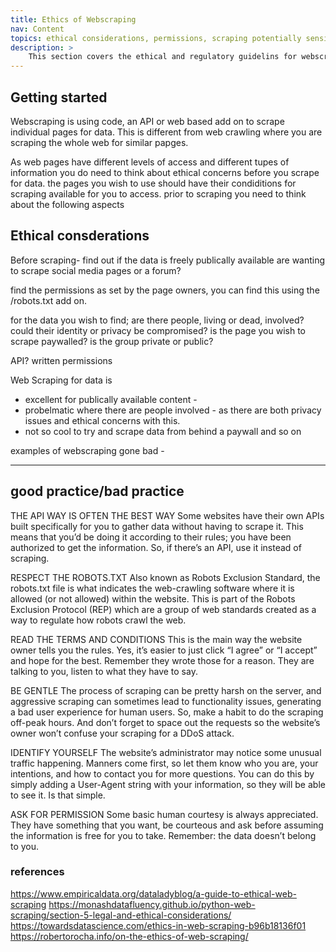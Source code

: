 ```yaml
---
title: Ethics of Webscraping
nav: Content
topics: ethical considerations, permissions, scraping potentially sensitive data
description: >
    This section covers the ethical and regulatory guidelins for webscraping for research.   
---
```


## Getting started  

Webscraping is using code, an API or web based add on to scrape individual pages for data. This is different from web crawling where you are scraping the whole web for similar papges.

As web pages have different levels of access and different tupes of information you do need to think about ethical concerns before you scrape for data.   the pages you wish to use should have their condiditions for scraping available for you to access. prior to scraping you need to think about the following aspects


## Ethical consderations

Before scraping-
find out if the data is freely publically available
are wanting to scrape social media pages or a forum? 

find the permissions as set by the page owners, you can find this using the /robots.txt add on. 

for the data you wish to find; are there people, living or dead, involved?  could their identity or privacy be compromised? is the page you wish to scrape paywalled?  is the group private or public? 


API?
written permissions

Web Scraping for data is  
- excellent for publically available content - 
- probelmatic where there are people involved - as there are both privacy issues and ethical concerns with this. 
- not so cool to try and scrape data from behind a paywall and so on

examples of webscraping gone bad - 







--------

## good practice/bad practice

THE API WAY IS OFTEN THE BEST WAY
Some websites have their own APIs built specifically for you to gather data without having to scrape it. This means that you’d be doing it according to their rules; you have been authorized to get the information. So, if there’s an API, use it instead of scraping.

RESPECT THE ROBOTS.TXT
Also known as Robots Exclusion Standard, the robots.txt file is what indicates the web-crawling software where it is allowed (or not allowed) within the website. This is part of the Robots Exclusion Protocol (REP) which are a group of web standards created as a way to regulate how robots crawl the web.

READ THE TERMS AND CONDITIONS
This is the main way the website owner tells you the rules. Yes, it’s easier to just click “I agree” or “I accept” and hope for the best. Remember they wrote those for a reason. They are talking to you, listen to what they have to say.

BE GENTLE
The process of scraping can be pretty harsh on the server, and aggressive scraping can sometimes lead to functionality issues, generating a bad user experience for human users. So, make a habit to do the scraping off-peak hours. And don’t forget to space out the requests so the website’s owner won’t confuse your scraping for a DDoS attack.

IDENTIFY YOURSELF
The website’s administrator may notice some unusual traffic happening. Manners come first, so let them know who you are, your intentions, and how to contact you for more questions. You can do this by simply adding a User-Agent string with your information, so they will be able to see it. Is that simple.

ASK FOR PERMISSION
Some basic human courtesy is always appreciated. They have something that you want, be courteous and ask before assuming the information is free for you to take. Remember: the data doesn’t belong to you.


### references
https://www.empiricaldata.org/dataladyblog/a-guide-to-ethical-web-scraping
https://monashdatafluency.github.io/python-web-scraping/section-5-legal-and-ethical-considerations/
https://towardsdatascience.com/ethics-in-web-scraping-b96b18136f01
https://robertorocha.info/on-the-ethics-of-web-scraping/
